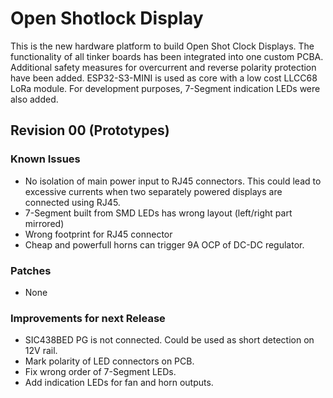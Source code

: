 # Open Shotlock Display
This is the new hardware platform to build Open Shot Clock Displays.
The functionality of all tinker boards has been integrated into one custom PCBA. Additional safety measures for overcurrent and reverse polarity protection have been added. ESP32-S3-MINI is used as core with a low cost LLCC68 LoRa module.
For development purposes, 7-Segment indication LEDs were also added.

## Revision 00 (Prototypes)
### Known Issues
* No isolation of main power input to RJ45 connectors. This could lead to excessive currents when two separately powered displays are connected using RJ45.
* 7-Segment built from SMD LEDs has wrong layout (left/right part mirrored)
* Wrong footprint for RJ45 connector
* Cheap and powerfull horns can trigger 9A OCP of DC-DC regulator.

### Patches
* None

### Improvements for next Release
* SIC438BED PG is not connected. Could be used as short detection on 12V rail.
* Mark polarity of LED connectors on PCB.
* Fix wrong order of 7-Segment LEDs.
* Add indication LEDs for fan and horn outputs.